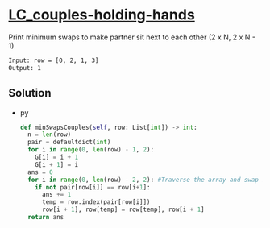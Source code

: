 # [LC_couples-holding-hands](https://leetcode.com/problems/couples-holding-hands)

Print minimum swaps to make partner sit next to each other (2 x N, 2 x N - 1)

```txt
Input: row = [0, 2, 1, 3]
Output: 1
```

## Solution

* py

  ```py
  def minSwapsCouples(self, row: List[int]) -> int:
    n = len(row)
    pair = defaultdict(int)
    for i in range(0, len(row) - 1, 2):
      G[i] = i + 1
      G[i + 1] = i
    ans = 0
    for i in range(0, len(row) - 2, 2): #Traverse the array and swap if not with his/her pair
      if not pair[row[i]] == row[i+1]:
        ans += 1
        temp = row.index(pair[row[i]])
        row[i + 1], row[temp] = row[temp], row[i + 1]
    return ans
  ```
